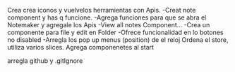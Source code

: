 Crea crea iconos y vuelvelos herramientas con Apis.
-Creat note component y has q funcione.
-Agrega funciones para que se abra el Notemaker y agregale los Apis
-View all notes Component...
-Crea un componente para file y edit en Folder
-Ofrece funcionalidad en lo botones no disabled
-Arregla los pop up menus (position) de el reloj
Ordena el store, utiliza varios slices.
Agrega componenetes al start

arregla github y .gitIgnore
